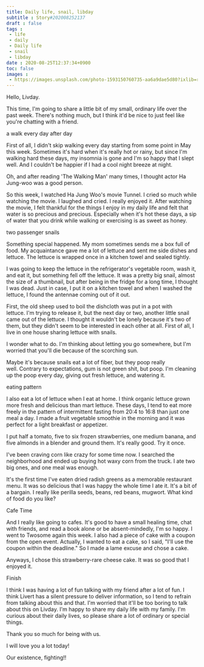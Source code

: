 ```yaml
---
title: Daily life, snail, libday
subtitle : Story#202008252137
draft : false
tags :
 - life
 - daily
 - Daily life
 - snail
 - libday
date : 2020-08-25T12:37:34+0900
toc: false
images : 
 - https://images.unsplash.com/photo-1593150760735-aa6a9dae5d80?ixlib=rb-1.2.1&q=80&fm=jpg&crop=entropy&cs=tinysrgb&w=1080&fit=max&ixid=eyJhcHBfaWQiOjE1NTU0OX0
---
```


Hello, Livday.  

This time, I'm going to share a little bit of my small, ordinary life over the past week. There's nothing much, but I think it'd be nice to just feel like you're chatting with a friend.  

a walk every day after day  

First of all, I didn't skip walking every day starting from some point in May this week. Sometimes it's hard when it's really hot or rainy, but since I'm walking hard these days, my insomnia is gone and I'm so happy that I slept well. And I couldn't be happier if I had a cool night breeze at night.  

Oh, and after reading 'The Walking Man' many times, I thought actor Ha Jung-woo was a good person.  

So this week, I watched Ha Jung Woo's movie Tunnel. I cried so much while watching the movie. I laughed and cried. I really enjoyed it. After watching the movie, I felt thankful for the things I enjoy in my daily life and felt that water is so precious and precious. Especially when it's hot these days, a sip of water that you drink while walking or exercising is as sweet as honey.  

two passenger snails  

Something special happened. My mom sometimes sends me a box full of food. My acquaintance gave me a lot of lettuce and sent me side dishes and lettuce. The lettuce is wrapped once in a kitchen towel and sealed tightly.  

I was going to keep the lettuce in the refrigerator's vegetable room, wash it, and eat it, but something fell off the lettuce. It was a pretty big snail, almost the size of a thumbnail, but after being in the fridge for a long time, I thought I was dead. Just in case, I put it on a kitchen towel and when I washed the lettuce, I found the antennae coming out of it out.  

First, the old sheep used to boil the dishcloth was put in a pot with lettuce. I'm trying to release it, but the next day or two, another little snail came out of the lettuce. I thought it wouldn't be lonely because it's two of them, but they didn't seem to be interested in each other at all. First of all, I live in one house sharing lettuce with snails.  

I wonder what to do. I'm thinking about letting you go somewhere, but I'm worried that you'll die because of the scorching sun.  

Maybe it's because snails eat a lot of fiber, but they poop really well. Contrary to expectations, gum is not green shit, but poop. I'm cleaning up the poop every day, giving out fresh lettuce, and watering it.  

eating pattern  

I also eat a lot of lettuce when I eat at home. I think organic lettuce grown more fresh and delicious than mart lettuce. These days, I tend to eat more freely in the pattern of intermittent fasting from 20:4 to 16:8 than just one meal a day. I made a fruit vegetable smoothie in the morning and it was perfect for a light breakfast or appetizer.  

I put half a tomato, five to six frozen strawberries, one medium banana, and five almonds in a blender and ground them. It's really good. Try it once.  

I've been craving corn like crazy for some time now. I searched the neighborhood and ended up buying hot waxy corn from the truck. I ate two big ones, and one meal was enough.  

It's the first time I've eaten dried radish greens as a memorable restaurant menu. It was so delicious that I was happy the whole time I ate it. It's a bit of a bargain. I really like perilla seeds, beans, red beans, mugwort. What kind of food do you like?  

Cafe Time  

And I really like going to cafes. It's good to have a small healing time, chat with friends, and read a book alone or be absent-mindedly, I'm so happy. I went to Twosome again this week. I also had a piece of cake with a coupon from the open event. Actually, I wanted to eat a cake, so I said, "I'll use the coupon within the deadline." So I made a lame excuse and chose a cake.  

Anyways, I chose this strawberry-rare cheese cake. It was so good that I enjoyed it.  

Finish  

I think I was having a lot of fun talking with my friend after a lot of fun. I think Livert has a silent pressure to deliver information, so I tend to refrain from talking about this and that. I'm worried that it'll be too boring to talk about this on Livday. I'm happy to share my daily life with my family. I'm curious about their daily lives, so please share a lot of ordinary or special things.  

Thank you so much for being with us.  

I will love you a lot today!  

Our existence, fighting!!  



